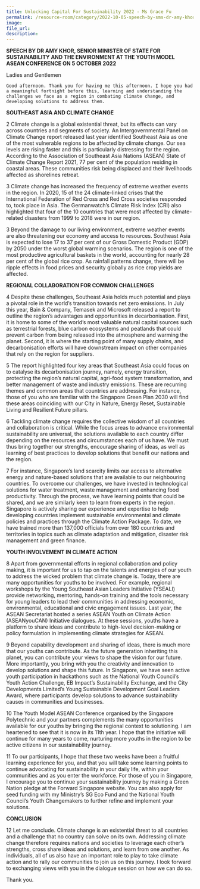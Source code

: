 ```yaml
---  
title: Unlocking Capital For Sustainability 2022 - Ms Grace Fu  
permalink: /resource-room/category/2022-10-05-speech-by-sms-dr-amy-khor-at-sp-ymac
image:  
file_url:  
description:  
---  
```


**SPEECH BY DR AMY KHOR, SENIOR MINISTER OF STATE FOR SUSTAINABILITY AND THE ENVIRONMENT AT THE YOUTH MODEL ASEAN CONFERENCE ON 5 OCTOBER 2022**

Ladies and Gentlemen

	Good afternoon. Thank you for having me this afternoon. I hope you had a meaningful fortnight before this, learning and understanding the challenges we face as a region in combating climate change, and developing solutions to address them.   

**SOUTHEAST ASIA AND CLIMATE CHANGE**

2	Climate change is a global existential threat, but its effects can vary across countries and segments of society. An Intergovernmental Panel on Climate Change report released last year identified Southeast Asia as one of the most vulnerable regions to be affected by climate change. Our sea levels are rising faster and this is particularly distressing for the region. According to the Association of Southeast Asia Nations (ASEAN) State of Climate Change Report 2021, 77 per cent of the population residing in coastal areas. These communities risk being displaced and their livelihoods affected as shorelines retreat.

3	Climate change has increased the frequency of extreme weather events in the region. In 2020, 15 of the 24 climate-linked crises that the International Federation of Red Cross and Red Cross societies responded to, took place in Asia. The Germanwatch’s Climate Risk Index (CRI) also highlighted that four of the 10 countries that were most affected by climate-related disasters from 1999 to 2018 were in our region.

3	Beyond the damage to our living environment, extreme weather events are also threatening our economy and access to resources. Southeast Asia is expected to lose 17 to 37 per cent of our Gross Domestic Product (GDP) by 2050 under the worst global warming scenarios. The region is one of the most productive agricultural baskets in the world, accounting for nearly 28 per cent of the global rice crop. As rainfall patterns change, there will be ripple effects in food prices and security globally as rice crop yields are affected.

**REGIONAL COLLABORATION FOR COMMON CHALLENGES**

4	Despite these challenges, Southeast Asia holds much potential and plays a pivotal role in the world’s transition towards net zero emissions. In July this year, Bain & Company, Temasek and Microsoft released a report to outline the region’s advantages and opportunities in decarbonisation. First, it is home to some of the world’s most valuable natural capital sources such as terrestrial forests, blue carbon ecosystems and peatlands that could prevent carbon from being released into the atmosphere and warming the planet. Second, it is where the starting point of many supply chains, and decarbonisation efforts will have downstream impact on other companies that rely on the region for suppliers. 

5	The report highlighted four key areas that Southeast Asia could focus on to catalyse its decarbonisation journey, namely, energy transition, protecting the region’s natural capital, agri-food system transformation, and better management of waste and industry emissions. These are recurring themes and common areas that countries are addressing. For instance, those of you who are familiar with the Singapore Green Plan 2030 will find these areas coinciding with our City in Nature, Energy Reset, Sustainable Living and Resilient Future pillars.

6	Tackling climate change requires the collective wisdom of all countries and collaboration is critical. While the focus areas to advance environmental sustainability are universal, the solutions available to each country differ depending on the resources and circumstances each of us have. We must thus bring together our strengths, encourage sharing of ideas, as well as learning of best practices to develop solutions that benefit our nations and the region. 

7	For instance, Singapore’s land scarcity limits our access to alternative energy and nature-based solutions that are available to our neighbouring countries. To overcome our challenges, we have invested in technological solutions for water treatment, waste management and enhancing food productivity. Through the process, we have learning points that could be shared, and we are similarly keen to learn from experts in the region. Singapore is actively sharing our experience and expertise to help developing countries implement sustainable environmental and climate policies and practices through the Climate Action Package. To date, we have trained more than 137,000 officials from over 180 countries and territories in topics such as climate adaptation and mitigation, disaster risk management and green finance. 

**YOUTH INVOLVEMENT IN CLIMATE ACTION**

8	Apart from governmental efforts in regional collaboration and policy making, it is important for us to tap on the talents and energies of our youth to address the wicked problem that climate change is. Today, there are many opportunities for youths to be involved. For example, regional workshops by the Young Southeast Asian Leaders Initiative (YSEALI) provide networking, mentoring, hands-on training and the tools necessary for young leaders to lead their communities in addressing economic, environmental, educational and civic engagement issues. Last year, the ASEAN Secretariat hosted a series ASEAN Youth on Climate Action (ASEANyouCAN) Initiative dialogues. At these sessions, youths have a platform to share ideas and contribute to high-level decision-making or policy formulation in implementing climate strategies for ASEAN. 

9	Beyond capability development and sharing of ideas, there is much more that our youths can contribute. As the future generation inheriting this planet, you can contribute your views to shape the vision for our future.  More importantly, you bring with you the creativity and innovation to develop solutions and shape this future. In Singapore, we have seen active youth participation in hackathons such as the National Youth Council’s Youth Action Challenge, EB Impact’s Sustainability Exchange, and the City Developments Limited’s Young Sustainable Development Goal Leaders Award, where participants develop solutions to advance sustainability causes in communities and businesses. 

10	The Youth Model ASEAN Conference organised by the Singapore Polytechnic and your partners complements the many opportunities available for our youths by bringing the regional context to solutioning. I am heartened to see that it is now in its 11th year. I hope that the initiative will continue for many years to come, nurturing more youths in the region to be active citizens in our sustainability journey. 

11	To our participants, I hope that these two weeks have been a fruitful learning experience for you, and that you will take some learning points to continue advocating for sustainability in your daily life, within your communities and as you enter the workforce. For those of you in Singapore, I encourage you to continue your sustainability journey by making a Green Nation pledge at the Forward Singapore website. You can also apply for seed funding with my Ministry’s SG Eco Fund and the National Youth Council’s Youth Changemakers to further refine and implement your solutions.

**CONCLUSION**

12	Let me conclude. Climate change is an existential threat to all countries and a challenge that no country can solve on its own. Addressing climate change therefore requires nations and societies to leverage each other’s strengths, cross share ideas and solutions, and learn from one another. As individuals, all of us also have an important role to play to take climate action and to rally our communities to join us on this journey. I look forward to exchanging views with you in the dialogue session on how we can do so.

Thank you. 

